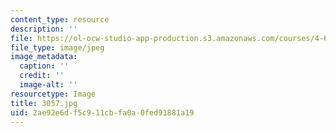 ```yaml
---
content_type: resource
description: ''
file: https://ol-ocw-studio-app-production.s3.amazonaws.com/courses/4-614-religious-architecture-and-islamic-cultures-fall-2002/2ae92e6df5c911cbfa0a0fed91881a19_3057.jpg
file_type: image/jpeg
image_metadata:
  caption: ''
  credit: ''
  image-alt: ''
resourcetype: Image
title: 3057.jpg
uid: 2ae92e6d-f5c9-11cb-fa0a-0fed91881a19
---
```

